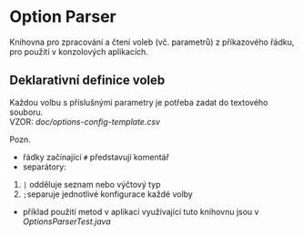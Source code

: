 Option Parser
==========

Knihovna pro zpracování a čtení voleb (vč. parametrů) z příkazového řádku, pro použití
v konzolových aplikacích.

## Deklarativní definice voleb

Každou volbu s příslušnými parametry je potřeba zadat do textového souboru.  
VZOR: *doc/options-config-template.csv*

Pozn. 
- řádky začínající `#` představují komentář
- separátory:
1. `|` odděluje seznam nebo výčtový typ
2. `;`separuje jednotlivé konfigurace každé volby 
- příklad použití metod v aplikaci využívající tuto knihovnu jsou v *OptionsParserTest.java*


